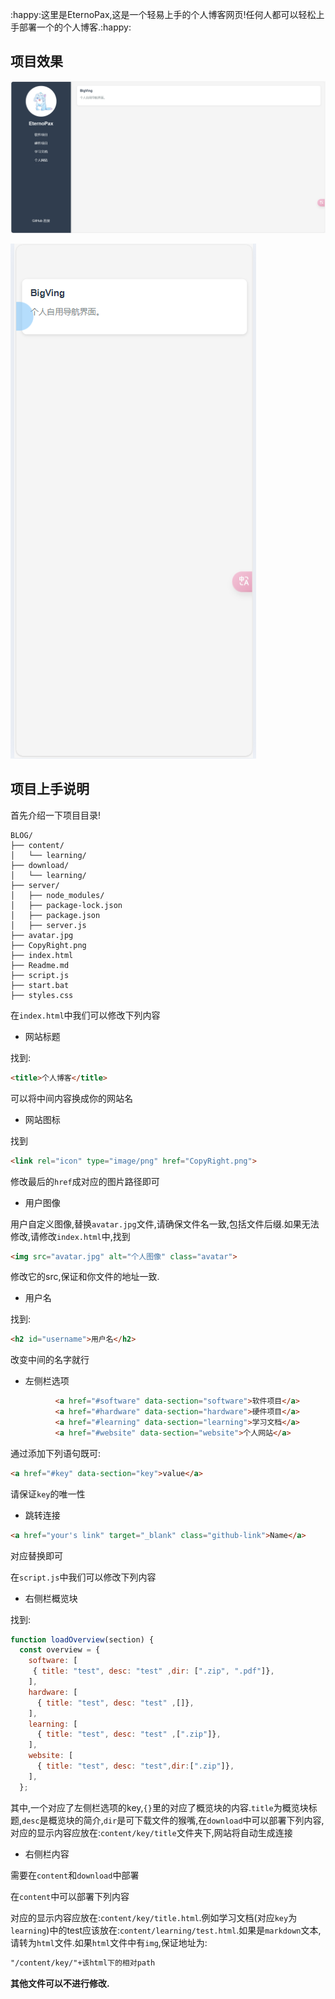 :happy:这里是EternoPax,这是一个轻易上手的个人博客网页!任何人都可以轻松上手部署一个的个人博客.:happy:

## 项目效果

![image-20250202153007472](Readme/image/image-20250202153007472.png)

![image-20250202153034816](Readme/image/image-20250202153034816.png)

## 项目上手说明

首先介绍一下项目目录!

```
BLOG/
├── content/
│   └── learning/
├── download/
│   └── learning/   
├── server/
│   ├── node_modules/
│   ├── package-lock.json
│   ├── package.json
│   ├── server.js
├── avatar.jpg
├── CopyRight.png
├── index.html
├── Readme.md
├── script.js
├── start.bat
├── styles.css
```

在`index.html`中我们可以修改下列内容

- 网站标题

找到:

```html
<title>个人博客</title>
```

可以将中间内容换成你的网站名

- 网站图标

找到

```html
<link rel="icon" type="image/png" href="CopyRight.png">
```

修改最后的`href`成对应的图片路径即可

- 用户图像

用户自定义图像,替换`avatar.jpg`文件,请确保文件名一致,包括文件后缀.如果无法修改,请修改`index.html`中,找到

```html
<img src="avatar.jpg" alt="个人图像" class="avatar">
```

修改它的src,保证和你文件的地址一致.

- 用户名

找到:

```html
<h2 id="username">用户名</h2>
```

改变中间的名字就行

- 左侧栏选项

```html
		  <a href="#software" data-section="software">软件项目</a>
          <a href="#hardware" data-section="hardware">硬件项目</a>
          <a href="#learning" data-section="learning">学习文档</a>
          <a href="#website" data-section="website">个人网站</a>
```

通过添加下列语句既可:

```html
<a href="#key" data-section="key">value</a>
```

请保证`key`的唯一性

- 跳转连接

```html
<a href="your's link" target="_blank" class="github-link">Name</a>
```

对应替换即可

在`script.js`中我们可以修改下列内容

- 右侧栏概览块

找到:

```js
function loadOverview(section) {
  const overview = {
    software: [
     { title: "test", desc: "test" ,dir: [".zip", ".pdf"]},
    ],
    hardware: [
      { title: "test", desc: "test" ,[]},
    ],
    learning: [
      { title: "test", desc: "test" ,[".zip"]},
    ],
    website: [
      { title: "test", desc: "test",dir:[".zip"]},
    ],
  };
```

其中,一个对应了左侧栏选项的key,`{}`里的对应了概览块的内容.`title`为概览块标题,`desc`是概览块的简介,`dir`是可下载文件的猴嘴,在`download`中可以部署下列内容,对应的显示内容应放在:`content/key/title`文件夹下,网站将自动生成连接

- 右侧栏内容

需要在`content`和`download`中部署

在`content`中可以部署下列内容

对应的显示内容应放在:`content/key/title.html`.例如学习文档(对应`key`为`learning`)中的test应该放在:`content/learning/test.html`.如果是`markdown`文本,请转为`html`文件.如果`html`文件中有`img`,保证地址为:

```html
"/content/key/"+该html下的相对path
```

**其他文件可以不进行修改.**